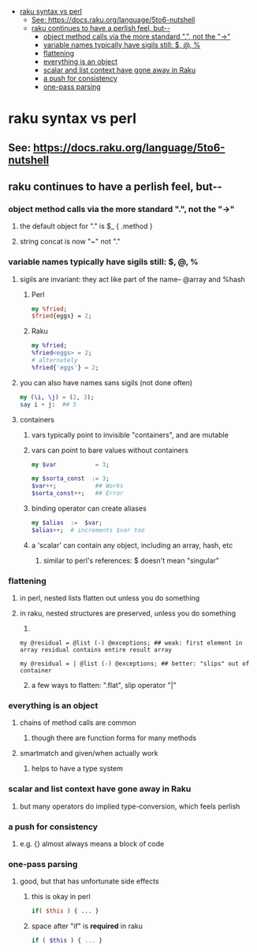 - [raku syntax vs perl](#org02c7fdf)
  - [See: <https://docs.raku.org/language/5to6-nutshell>](#org52f3982)
  - [raku continues to have a perlish feel, but--](#orga1c3526)
    - [object method calls via the more standard ".", not the "->"](#org1d29370)
    - [variable names typically have sigils still: $, @, %](#org7f0434d)
    - [flattening](#orgc2f0741)
    - [everything is an object](#orgdf20bf5)
    - [scalar and list context have gone away in Raku](#orgc862389)
    - [a push for consistency](#org809a256)
    - [one-pass parsing](#orgebe1d6a)


<a id="org02c7fdf"></a>

# raku syntax vs perl


<a id="org52f3982"></a>

## See: <https://docs.raku.org/language/5to6-nutshell>


<a id="orga1c3526"></a>

## raku continues to have a perlish feel, but--


<a id="org1d29370"></a>

### object method calls via the more standard ".", not the "->"

1.  the default object for "." is $\_    {  .method  }

2.  string concat is now "~" not "."


<a id="org7f0434d"></a>

### variable names typically have sigils still: $, @, %

1.  sigils are invariant:  they act like part of the name&#x2013; @array and %hash

    1.  Perl
    
        ```perl
        my %fried;
        $fried{eggs} = 2;
        ```
    
    2.  Raku
    
        ```raku
        my %fried;
        %fried<eggs> = 2;
        # alternately
        %fried{'eggs'} = 2;
        ```

2.  you can also have names sans sigils (not done often)

    ```raku
    my (\i, \j) = (2, 3);
    say i + j:  ## 5
    ```

3.  containers

    1.  vars typically point to invisible "containers", and are mutable
    
    2.  vars can point to bare values without containers
    
        ```raku
        my $var           = 3;
        
        my $sorta_const  := 3;
        $var++;           ## Works
        $sorta_const++;   ## Error
        ```
    
    3.  binding operator can create aliases
    
        ```raku
        my $alias  :=  $var;  
        $alias++;  # increments $var too
        ```
    
    4.  a 'scalar' can contain any object, including an array, hash, etc
    
        1.  similar to perl's references: $ doesn't mean "singular"


<a id="orgc2f0741"></a>

### flattening

1.  in perl, nested lists flatten out unless you do something

2.  in raku, nested structures are preserved, unless you do something

    1.  
    
        my @residual = @list (-) @exceptions; ## weak: first element in array residual contains entire result array
        
        my @residual = | @list (-) @exceptions; ## better: "slips" out of container
    
    2.  a few ways to flatten: ".flat", slip operator "|"


<a id="orgdf20bf5"></a>

### everything is an object

1.  chains of method calls are common

    1.  though there are function forms for many methods

2.  smartmatch and given/when actually work

    1.  helps to have a type system


<a id="orgc862389"></a>

### scalar and list context have gone away in Raku

1.  but many operators do implied type-conversion, which feels perlish


<a id="org809a256"></a>

### a push for consistency

1.  e.g. {} almost always means a block of code


<a id="orgebe1d6a"></a>

### one-pass parsing

1.  good, but that has unfortunate side effects

    1.  this is okay in perl
    
        ```perl
        if( $this ) { ... }
        ```
    
    2.  space after "if" is **required** in raku
    
        ```raku
        if ( $this ) { ... }
        ```
